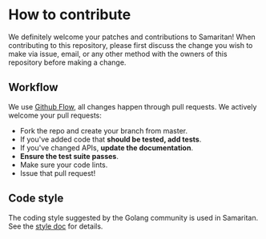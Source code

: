 # How to contribute

We definitely welcome your patches and contributions to Samaritan! When contributing to this repository,
please first discuss the change you wish to make via issue, email, or any other method with the owners
of this repository before making a change.

## Workflow

We use [Github Flow], all changes happen through pull requests. We actively welcome your pull requests:

- Fork the repo and create your branch from master.
- If you've added code that **should be tested, add tests**.
- If you've changed APIs, **update the documentation**.
- **Ensure the test suite passes**.
- Make sure your code lints.
- Issue that pull request!

## Code style

The coding style suggested by the Golang community is used in Samaritan. See the [style doc] for details.

[Github Flow]: https://guides.github.com/introduction/flow/index.html
[style doc]: https://github.com/golang/go/wiki/CodeReviewComments
